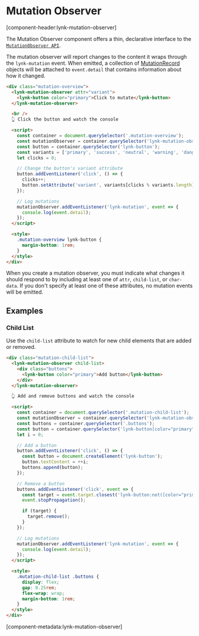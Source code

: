 # Mutation Observer

[component-header:lynk-mutation-observer]

The Mutation Observer component offers a thin, declarative interface to the [`MutationObserver API`](https://developer.mozilla.org/en-US/docs/Web/API/MutationObserver).

The mutation observer will report changes to the content it wraps through the `lynk-mutation` event. When emitted, a collection of [MutationRecord](https://developer.mozilla.org/en-US/docs/Web/API/MutationRecord) objects will be attached to `event.detail` that contains information about how it changed.

```html preview
<div class="mutation-overview">
  <lynk-mutation-observer attr="variant">
    <lynk-button color="primary">Click to mutate</lynk-button>
  </lynk-mutation-observer>

  <br />
  👆 Click the button and watch the console

  <script>
    const container = document.querySelector('.mutation-overview');
    const mutationObserver = container.querySelector('lynk-mutation-observer');
    const button = container.querySelector('lynk-button');
    const variants = ['primary', 'success', 'neutral', 'warning', 'danger'];
    let clicks = 0;

    // Change the button's variant attribute
    button.addEventListener('click', () => {
      clicks++;
      button.setAttribute('variant', variants[clicks % variants.length]);
    });

    // Log mutations
    mutationObserver.addEventListener('lynk-mutation', event => {
      console.log(event.detail);
    });
  </script>

  <style>
    .mutation-overview lynk-button {
      margin-bottom: 1rem;
    }
  </style>
</div>
```

<lunk-alert open>When you create a mutation observer, you must indicate what changes it should respond to by including at least one of `attr`, `child-list`, or `char-data`. If you don't specify at least one of these attributes, no mutation events will be emitted.</lynk-alert>

## Examples

### Child List

Use the `child-list` attribute to watch for new child elements that are added or removed.

```html preview
<div class="mutation-child-list">
  <lynk-mutation-observer child-list>
    <div class="buttons">
      <lynk-button color="primary">Add button</lynk-button>
    </div>
  </lynk-mutation-observer>

  👆 Add and remove buttons and watch the console

  <script>
    const container = document.querySelector('.mutation-child-list');
    const mutationObserver = container.querySelector('lynk-mutation-observer');
    const buttons = container.querySelector('.buttons');
    const button = container.querySelector('lynk-button[color="primary"]');
    let i = 0;

    // Add a button
    button.addEventListener('click', () => {
      const button = document.createElement('lynk-button');
      button.textContent = ++i;
      buttons.append(button);
    });

    // Remove a button
    buttons.addEventListener('click', event => {
      const target = event.target.closest('lynk-button:not([color="primary"])');
      event.stopPropagation();

      if (target) {
        target.remove();
      }
    });

    // Log mutations
    mutationObserver.addEventListener('lynk-mutation', event => {
      console.log(event.detail);
    });
  </script>

  <style>
    .mutation-child-list .buttons {
      display: flex;
      gap: 0.25rem;
      flex-wrap: wrap;
      margin-bottom: 1rem;
    }
  </style>
</div>
```

[component-metadata:lynk-mutation-observer]
